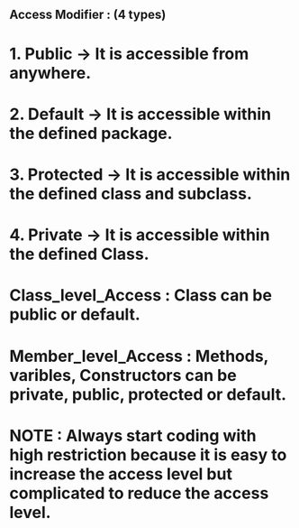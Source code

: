 ## Access Modifier : (4 types)

# 1. Public -> It is accessible from anywhere.
# 2. Default -> It is accessible within the defined package.
# 3. Protected -> It is accessible within the defined class and subclass.
# 4. Private -> It is accessible within the defined Class.

# Class_level_Access : Class can be public or default.
# Member_level_Access : Methods, varibles, Constructors can be private, public, protected or default.

# NOTE : Always start coding with high restriction because it is easy to increase the access level but complicated to reduce the access level.
